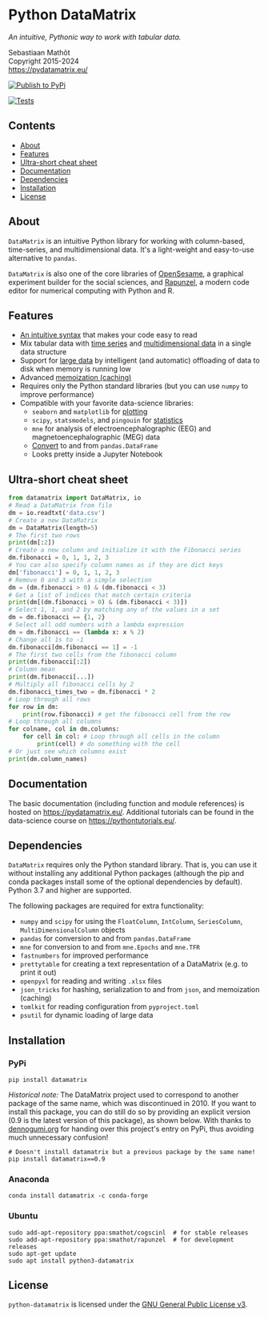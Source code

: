 # Python DataMatrix

*An intuitive, Pythonic way to work with tabular data.*

Sebastiaan Mathôt  <br />
Copyright 2015-2024  <br />
<https://pydatamatrix.eu/>


[![Publish to PyPi](https://github.com/open-cogsci/python-datamatrix/actions/workflows/publish-package.yaml/badge.svg)](https://github.com/open-cogsci/python-datamatrix/actions/workflows/publish-package.yaml)

[![Tests](https://github.com/open-cogsci/python-datamatrix/actions/workflows/run-unittests.yaml/badge.svg)](https://github.com/open-cogsci/python-datamatrix/actions/workflows/run-unittests.yaml)


## Contents

- [About](#about)
- [Features](#features)
- [Ultra-short cheat sheet](#ultra-short-cheat-sheet)
- [Documentation](#documentation)
- [Dependencies](#dependencies)
- [Installation](#installation)
- [License](#license)


## About

`DataMatrix` is an intuitive Python library for working with column-based, time-series, and multidimensional data. It's a light-weight and easy-to-use alternative to `pandas`.

`DataMatrix` is also one of the core libraries of [OpenSesame](https://osdoc.cogsci.nl/), a graphical experiment builder for the social sciences, and [Rapunzel](https://rapunzel.cogsci.nl/), a modern code editor for numerical computing with Python and R.


## Features

- [An intuitive syntax](https://pydatamatrix.eu/basic) that makes your code easy to read
- Mix tabular data with [time series](https://pydatamatrix.eu/series) and [multidimensional data](https://pydatamatrix.eu/multidimensional) in a single data structure
- Support for [large data](https://pydatamatrix.eu/largedata) by intelligent (and automatic) offloading of data to disk when memory is running low
- Advanced [memoization (caching)](https://pydatamatrix.eu//memoization)
- Requires only the Python standard libraries (but you can use `numpy` to improve performance)
- Compatible with your favorite data-science libraries:
    - `seaborn` and `matplotlib` for [plotting](https://pythontutorials.eu/numerical/plotting)
    - `scipy`, `statsmodels`, and `pingouin` for [statistics](https://pythontutorials.eu/numerical/statistics)
    - `mne` for analysis of electroencephalographic (EEG) and magnetoencephalographic (MEG) data
    - [Convert](https://pydatamatrix.eu/convert) to and from `pandas.DataFrame`
    - Looks pretty inside a Jupyter Notebook


## Ultra-short cheat sheet

```python
from datamatrix import DataMatrix, io
# Read a DataMatrix from file
dm = io.readtxt('data.csv')
# Create a new DataMatrix
dm = DataMatrix(length=5)
# The first two rows
print(dm[:2])
# Create a new column and initialize it with the Fibonacci series
dm.fibonacci = 0, 1, 1, 2, 3
# You can also specify column names as if they are dict keys
dm['fibonacci'] = 0, 1, 1, 2, 3
# Remove 0 and 3 with a simple selection
dm = (dm.fibonacci > 0) & (dm.fibonacci < 3)
# Get a list of indices that match certain criteria
print(dm[(dm.fibonacci > 0) & (dm.fibonacci < 3)])
# Select 1, 1, and 2 by matching any of the values in a set
dm = dm.fibonacci == {1, 2}
# Select all odd numbers with a lambda expression
dm = dm.fibonacci == (lambda x: x % 2)
# Change all 1s to -1
dm.fibonacci[dm.fibonacci == 1] = -1
# The first two cells from the fibonacci column
print(dm.fibonacci[:2])
# Column mean
print(dm.fibonacci[...])
# Multiply all fibonacci cells by 2
dm.fibonacci_times_two = dm.fibonacci * 2
# Loop through all rows
for row in dm:
    print(row.fibonacci) # get the fibonacci cell from the row
# Loop through all columns
for colname, col in dm.columns:
    for cell in col: # Loop through all cells in the column
        print(cell) # do something with the cell
# Or just see which columns exist
print(dm.column_names)
```


## Documentation

The basic documentation (including function and module references) is hosted on <https://pydatamatrix.eu/>. Additional tutorials can be found in the data-science course on <https://pythontutorials.eu/>.


## Dependencies

`DataMatrix` requires only the Python standard library. That is, you can use it without installing any additional Python packages (although the pip and conda packages install some of the optional dependencies by default). Python 3.7 and higher are supported.

The following packages are required for extra functionality:

- `numpy` and `scipy` for using the `FloatColumn`, `IntColumn`, `SeriesColumn`, `MultiDimensionalColumn` objects
- `pandas` for conversion to and from `pandas.DataFrame`
- `mne` for conversion to and from `mne.Epochs` and `mne.TFR`
- `fastnumbers` for improved performance
- `prettytable` for creating a text representation of a DataMatrix (e.g. to print it out)
- `openpyxl` for reading and writing `.xlsx` files
- `json_tricks` for hashing, serialization to and from `json`, and memoization (caching)
- `tomlkit` for reading configuration from `pyproject.toml`
- `psutil` for dynamic loading of large data


## Installation


### PyPi

~~~
pip install datamatrix
~~~


*Historical note:* The DataMatrix project used to correspond to another package of the same name, which was discontinued in 2010. If you want to install this package, you can do still do so by providing an explicit version (0.9 is the latest version of this package), as shown below. With thanks to [dennogumi.org](https://www.dennogumi.org/) for handing over this project's entry on PyPi, thus avoiding much unnecessary confusion!

~~~
# Doesn't install datamatrix but a previous package by the same name!
pip install datamatrix==0.9
~~~


### Anaconda

~~~
conda install datamatrix -c conda-forge
~~~


### Ubuntu

~~~
sudo add-apt-repository ppa:smathot/cogscinl  # for stable releases
sudo add-apt-repository ppa:smathot/rapunzel  # for development releases
sudo apt-get update
sudo apt install python3-datamatrix
~~~


## License

`python-datamatrix` is licensed under the [GNU General Public License
v3](http://www.gnu.org/licenses/gpl-3.0.en.html).
